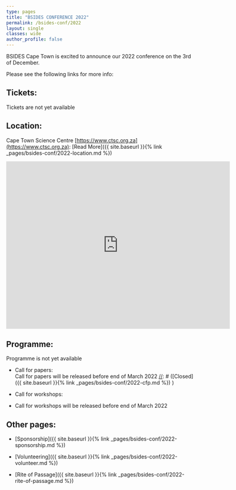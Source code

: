 ```yaml
---
type: pages
title: "BSIDES CONFERENCE 2022"
permalink: /bsides-conf/2022
layout: single
classes: wide
author_profile: false
---
```

<p>BSIDES Cape Town is excited to announce our 2022 conference on the 3rd of  December.</p>
<p>Please see the following links for more info:</p>



## Tickets:
Tickets are not yet available

## Location:
Cape Town Science Centre [https://www.ctsc.org.za](https://www.ctsc.org.za): 
[Read More]({{ site.baseurl }}{% link _pages/bsides-conf/2022-location.md %}) 
<iframe src="https://www.google.com/maps/embed?pb=!1m18!1m12!1m3!1d3310.1161613661575!2d18.461793015165348!3d-33.93814033009232!2m3!1f0!2f0!3f0!3m2!1i1024!2i768!4f13.1!3m3!1m2!1s0x1dcc5d058484eba7%3A0xd4bb85c829464c5!2sCape%20Town%20Science%20Centre!5e0!3m2!1sen!2sza!4v1646655787351!5m2!1sen!2sza" width="600" height="450" style="border:0;" allowfullscreen="" loading="lazy"></iframe>

## Programme:
Programme is not yet available  


- Call for papers:  
Call for papers will be released before end of March 2022
[//]: # ([Closed]&#40;{{ site.baseurl }}{% link _pages/bsides-conf/2022-cfp.md %}&#41; )

- Call for workshops:  
- Call for workshops will be released before end of March 2022

[//]: # ([Closed]&#40;{{ site.baseurl }}{% link _pages/bsides-conf/2022-cfw.md %}&#41; )

## Other pages:
  
- [Sponsorship]({{ site.baseurl }}{% link _pages/bsides-conf/2022-sponsorship.md %})  
  
- [Volunteering]({{ site.baseurl }}{% link _pages/bsides-conf/2022-volunteer.md %})  

- [Rite of Passage]({{ site.baseurl }}{% link _pages/bsides-conf/2022-rite-of-passage.md %})  

